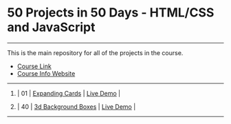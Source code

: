 # 50 Projects in 50 Days - HTML/CSS and JavaScript
---
This is the main repository for all of the projects in the course.

-   [Course Link](https://www.udemy.com/course/50-projects-50-days)
-   [Course Info Website](https://50projects50days.com)

---
1. | 01  | [Expanding Cards](https://github.com/Dmitriy811/MyProjects/tree/master/expanding-cards)                             | [Live Demo](https://50projects50days.com/projects/expanding-cards/)               |

40. | 40 | [3d Background Boxes](https://github.com/bradtraversy/50projects50days/tree/master/3d-boxes-background)                     | [Live Demo](https://50projects50days.com/projects/3d-background-boxes/)           |
---